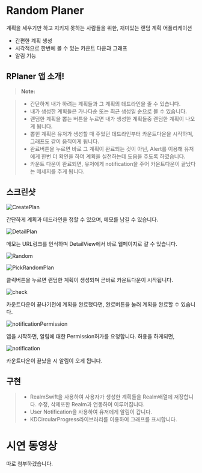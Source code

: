 **Random Planer**
==================
계획을 세우기만 하고 지키지 못하는 사람들을 위한, 
재미있는 랜덤 계획 어플리케이션

  - 간편한 계획 생성
  - 시각적으로 한번에 볼 수 있는 카운트 다운과 그래프
  - 알림 기능




**RPlaner 앱 소개!**
---

> **Note:**

> -  간단하게 내가 하려는 계획들과 그 계획의 데드라인을 줄 수 있습니다. 
> -  내가 생성한 계획들은 가나다순 또는 최근 생성일 순으로 볼 수 있습니다. 
> -  랜덤한 계획을 뽑는 버튼을 누르면 내가 생성한 계획들중 랜덤한 계획이 나오게 됩니다. 
> -  뽑힌 계획은 유저가 생성할 때 주었던 데드라인부터 카운트다운을 시작하며, 그래프도 같이 움직이게 됩니다. 
> - 완료버튼을 누르면 바로 그 계획이 완료되는 것이 아닌, Alert를 이용해 유저에게 한번 더 확인을 하여 계획을 실천하는데 도움을 주도록 하였습니다.
> - 카운트 다운이 완료되면, 유저에게 notification을 주어 카운트다운이 끝났다는 메세지를 주게 됩니다. 

**스크린샷**
---

![CreatePlan](./image/CreatePlan.jpeg)

간단하게 계획과 데드라인을 정할 수 있으며, 메모를 남길 수 있습니다.

![DetailPlan](./image/DetailPlan.jpeg)

메모는 URL링크를 인식하며 DetailView에서 바로 웹페이지로 갈 수 있습니다. 

![Random](./image/Random.jpeg)



![PickRandomPlan](./image/PickRandomPlan.jpeg)


클릭버튼을 누르면 랜덤한 계획이 생성되며 곧바로 카운트다운이 시작됩니다.

![check](./image/check.jpeg)

카운트다운이 끝나기전에 계획을 완료했다면, 완료버튼을 눌러 계획을 완료할 수 있습니다. 

![notificationPermission](./image/notificationPermission.jpeg)

앱을 시작하면, 알림에 대한 Permission허가를 요청합니다.
허용을 하게되면,

![notification](./image/notification.jpeg)


카운트다운이 끝났을 시 알림이 오게 됩니다.



**구현**
--------

> - RealmSwift을 사용하여 사용자가 생성한 계획들을 Realm배열에 저장합니다.  수정, 삭제또한 Realm과 연동하여 이루어집니다. 
> - User Notification을 사용하여 유저에게 알림이 갑니다. 
> - KDCircularProgress라이브러리를 이용하여 그래프를 표시합니다. 
> 


**시연 동영상**
==========
따로 첨부하겠습니다. 
